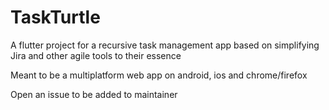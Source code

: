 # TaskTurtle

A flutter project for a recursive task management app based on simplifying Jira and other agile tools to their essence

Meant to be a multiplatform web app on android, ios and chrome/firefox

Open an issue to be added to maintainer
